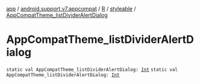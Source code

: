 [app](../../../index.md) / [android.support.v7.appcompat](../../index.md) / [R](../index.md) / [styleable](index.md) / [AppCompatTheme_listDividerAlertDialog](.)

# AppCompatTheme_listDividerAlertDialog

`static val AppCompatTheme_listDividerAlertDialog: `[`Int`](https://kotlinlang.org/api/latest/jvm/stdlib/kotlin/-int/index.html)
`static val AppCompatTheme_listDividerAlertDialog: `[`Int`](https://kotlinlang.org/api/latest/jvm/stdlib/kotlin/-int/index.html)